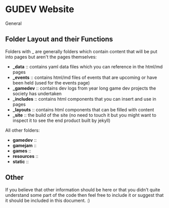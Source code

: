 # GUDEV Website

General

## Folder Layout and their Functions

Folders with _ are generally folders which contain content that will be put into pages but aren't the pages themselves:
- **_data** :: contains yaml data files which you can reference in the html/md pages
- **_events** :: contains html/md files of events that are upcoming or have been held (used for the events page)
- **_gamedev** :: contains dev logs from year long game dev projects the society has undertaken
- **_includes** :: contains html components that you can insert and use in pages
- **_layouts** :: contains html components that can be filled with content
- **_site** :: the build of the site (no need to touch it but you might want to inspect it to see the end product built by jekyll)

All other folders:
- **gamedev** :: 
- **gamejam** :: 
- **games** :: 
- **resources** :: 
- **static** :: 

## Other

If you believe that other information should be here or that you didn't quite understand some part of the code then feel free to include it or suggest that it should be included in this document. :)